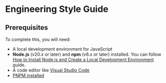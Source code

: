 <!--
 * Made with ❤️ and adobo by Kurocado Studio
 * Copyright (c) 2024. All Rights Reserved.
 *
 * Learn more about Kurocado Studio: {@link https://www.kurocado.studio}
 *
 * Explore our open-source projects: {@link https://github.com/kurocado-studio}
-->

# Engineering Style Guide

## Prerequisites

To complete this, you will need:

- A local development environment for JavaScript
- **Node.js** (v20.x or later) and **npm** (v6.x or later) installed. You can follow
  [How to Install Node.js and Create a Local Development Environment](https://www.digitalocean.com/community/tutorial_series/how-to-install-node-js-and-create-a-local-development-environment)
  guide.
- A code editor like [Visual Studio Code](https://code.visualstudio.com/download)
- [PNPM installed](https://pnpm.io/installation)
